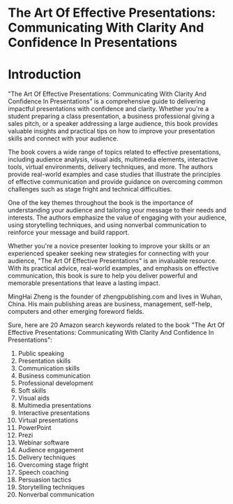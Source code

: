 # The Art Of Effective Presentations: Communicating With Clarity And Confidence In Presentations

# Introduction

"The Art Of Effective Presentations: Communicating With Clarity And Confidence In Presentations" is a comprehensive guide to delivering impactful presentations with confidence and clarity. Whether you're a student preparing a class presentation, a business professional giving a sales pitch, or a speaker addressing a large audience, this book provides valuable insights and practical tips on how to improve your presentation skills and connect with your audience.

The book covers a wide range of topics related to effective presentations, including audience analysis, visual aids, multimedia elements, interactive tools, virtual environments, delivery techniques, and more. The authors provide real-world examples and case studies that illustrate the principles of effective communication and provide guidance on overcoming common challenges such as stage fright and technical difficulties.

One of the key themes throughout the book is the importance of understanding your audience and tailoring your message to their needs and interests. The authors emphasize the value of engaging with your audience, using storytelling techniques, and using nonverbal communication to reinforce your message and build rapport.

Whether you're a novice presenter looking to improve your skills or an experienced speaker seeking new strategies for connecting with your audience, "The Art Of Effective Presentations" is an invaluable resource. With its practical advice, real-world examples, and emphasis on effective communication, this book is sure to help you deliver powerful and memorable presentations that leave a lasting impact.


MingHai Zheng is the founder of zhengpublishing.com and lives in Wuhan, China. His main publishing areas are business, management, self-help, computers and other emerging foreword fields.



Sure, here are 20 Amazon search keywords related to the book "The Art Of Effective Presentations: Communicating With Clarity And Confidence In Presentations":

1. Public speaking
2. Presentation skills
3. Communication skills
4. Business communication
5. Professional development
6. Soft skills
7. Visual aids
8. Multimedia presentations
9. Interactive presentations
10. Virtual presentations
11. PowerPoint
12. Prezi
13. Webinar software
14. Audience engagement
15. Delivery techniques
16. Overcoming stage fright
17. Speech coaching
18. Persuasion tactics
19. Storytelling techniques
20. Nonverbal communication

